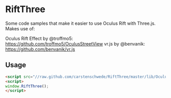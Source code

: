 RiftThree
=========

Some code samples that make it easier to use Oculus Rift with Three.js.
Makes use of:

Oculus Rift Effect by @troffmo5: https://github.com/troffmo5/OculusStreetView
vr.js by @benvanik: https://github.com/benvanik/vr.js


## Usage

```html
<script src="//raw.github.com/carstenschwede/RiftThree/master/lib/OculusRiftInject.js"></script>
<script>
window.RiftThree();
</script>

```

